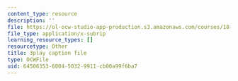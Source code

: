 ```yaml
---
content_type: resource
description: ''
file: https://ol-ocw-studio-app-production.s3.amazonaws.com/courses/18-01sc-single-variable-calculus-fall-2010/64506353600450329911cb00a99f6ba7_CXKoCMVqM9s.vtt
file_type: application/x-subrip
learning_resource_types: []
resourcetype: Other
title: 3play caption file
type: OCWFile
uid: 64506353-6004-5032-9911-cb00a99f6ba7
---
```

